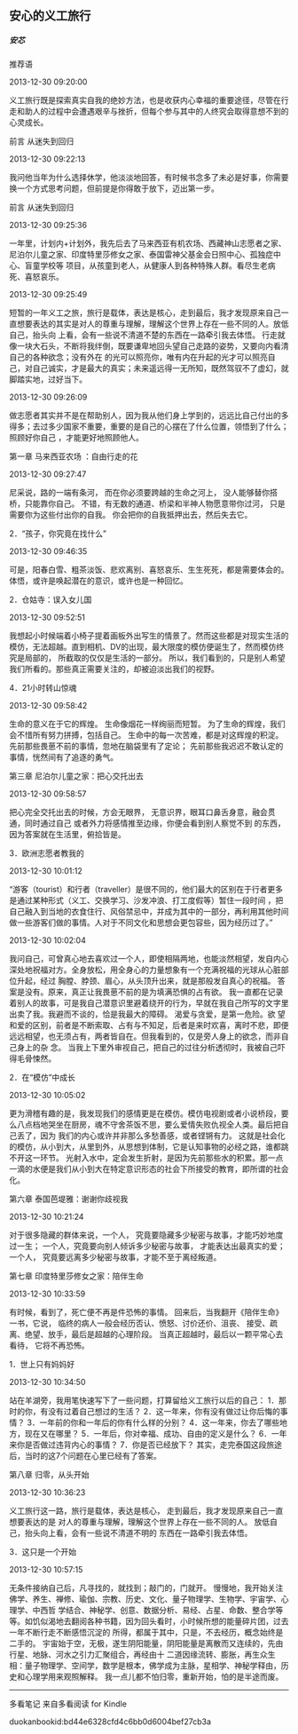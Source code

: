 ## 安心的义工旅行

##### 安芯

  

  推荐语

  

2013-12-30 09:20:00

义工旅行既是探索真实自我的绝妙方法，也是收获内心幸福的重要途径，尽管在行走和助人的过程中会遭遇艰辛与挫折，但每个参与其中的人终究会取得意想不到的心灵成长。

  

  前言 从迷失到回归

  

2013-12-30 09:22:13

我问他当年为什么选择休学，他淡淡地回答，有时候书念多了未必是好事，你需要换一个方式思考问题，但前提是你得敢于放下，迈出第一步。

  

  前言 从迷失到回归

  

2013-12-30 09:25:36

一年里，计划内+计划外，我先后去了马来西亚有机农场、西藏神山志愿者之家、尼泊尔儿童之家、印度特里莎修女之家、泰国雷神父基金会日照中心、孤独症中心、盲童学校等
项目，从孩童到老人，从健康人到各种特殊人群。看尽生老病死、喜怒哀乐。

  

2013-12-30 09:25:49

短暂的一年义工之旅，旅行是载体，表达是核心，走到最后，我才发现原来自己一直想要表达的其实是对人的尊重与理解，理解这个世界上存在一些不同的人。放低自己，抬头向
上看，会有一些说不清道不楚的东西在一路牵引我去体悟。 行走就像一块大石头，不断将我绊倒，既要谦卑地回头望自己走路的姿势，又要向内看清自己的各种欲念；没有外在
的光可以照亮你，唯有内在升起的光才可以照亮自己，对自己诚实，才是最大的真实；未来遥远得一无所知，既然驾驭不了虚幻，就脚踏实地，过好当下。

  

2013-12-30 09:26:09

做志愿者其实并不是在帮助别人，因为我从他们身上学到的，远远比自己付出的多得多；去过多少国家不重要，重要的是自己的心摆在了什么位置，领悟到了什么；照顾好你自己
，才能更好地照顾他人。

  

  第一章 马来西亚农场 ：自由行走的花

  

2013-12-30 09:27:47

尼采说，路的一端有条河， 而在你必须要跨越的生命之河上， 没人能够替你搭桥，只能靠你自己。 不错，有无数的通道、桥梁和半神人物愿意带你过河，
只是需要你为这些付出你的自我。 你会把你的自我抵押出去，然后失去它。

  

  2．“孩子，你究竟在找什么”

  

2013-12-30 09:46:35

可是，阳春白雪、粗茶淡饭、悲欢离别、喜怒哀乐、生生死死，都是需要体会的。体悟，或许是唤起潜在的意识，或许也是一种回忆。

  

  2．仓姑寺：误入女儿国

  

2013-12-30 09:52:51

我想起小时候端着小椅子提着画板外出写生的情景了。然而这些都是对现实生活的模仿，无法超越。直到相机、DV的出现，最大限度的模仿便诞生了，然而模仿终究是局部的，
所截取的仅仅是生活的一部分。 所以，我们看到的，只是别人希望我们所看的。那些真正需要关注的，却被迫淡出我们的视野。

  

  4．21小时转山惊魂

  

2013-12-30 09:58:42

生命的意义在于它的辉煌。 生命像烟花一样绚丽而短暂。 为了生命的辉煌，我们会不惜所有努力拼搏，包括自己。 生命中的每一次苦难，都是对这辉煌的积淀。
先前那些畏葸不前的事情，忽地在脑袋里有了定论； 先前那些我迟迟不敢认定的事情，恍然间有了追逐的勇气。

  

  第三章 尼泊尔儿童之家：把心交托出去

  

2013-12-30 09:58:57

把心完全交托出去的时候，方会无眼界， 无意识界，眼耳口鼻舌身意，融会贯通，同时通过自己 或者外力将感情推至边缘，你便会看到别人察觉不到
的东西，因为答案就在生活里，俯拾皆是。

  

  3．欧洲志愿者教我的

  

2013-12-30 10:01:12

“游客（tourist）和行者（traveller）是很不同的，他们最大的区别在于行者更多是通过某种形式（义工、交换学习、沙发冲浪、打工度假等）暂住一段时间
，把自己融入到当地的衣食住行、风俗禁忌中，并成为其中的一部分，再利用其他时间做一些游客们做的事情。人对于不同文化和思想会更包容些，因为经历过了。”

  

2013-12-30 10:02:04

我问自己，可曾真心地去喜欢过一个人，即使相隔两地，也能淡然相望，发自内心深处地祝福对方。全身放松，用全身心的力量想象有一个充满祝福的光球从心脏部位升起，经过
胸膛、脖颈、眉心，从头顶升出来，就是那般发自真心的祝福。 答案是没有。原来，真正让我畏葸不前的是为填满恐惧的占有欲。
我一直都在记录着别人的故事，可是我自己潜意识里避着绕开的行为，早就在我自己所写的文字里出卖了我。我避而不谈的，恰是我最大的障碍。 渴爱与贪爱，是第一危险。欲
望和爱的区别，前者是不断索取、占有与不知足，后者是来时欢喜，离时不悲，即便远远相望，也无须占有，两者皆自在。但我看到的，仅是旁人身上的欲念，而非自己身上的杂
念。 当我上下里外审视自己，把自己的过往分析透彻时，我被自己吓得毛骨悚然。

  

  2．在“模仿”中成长

  

2013-12-30 10:05:02

更为滑稽有趣的是，我发现我们的感情更是在模仿。模仿电视剧或者小说桥段，要么八点档地哭坐在厨房，魂不守舍茶饭不思，要么爱情失败仇视全人类。最后把自己丢了，因为
我们的内心或许并非那么多愁善感，或者铿锵有力。 这就是社会化的模仿，从小到大，从里到外，从思想到体制，它是认知事物的必经之路，谁都跳不开这一环节。
光射入水中，定会发生折射，是因为先前那些水的积累。那一点一滴的水便是我们从小到大在特定意识形态的社会下所接受的教育，即所谓的社会化。

  

  第六章 泰国芭堤雅：谢谢你歧视我

  

2013-12-30 10:21:24

对于很多隐藏的群体来说，一个人， 究竟要隐藏多少秘密与故事，才能巧妙地度过一生； 一个人，究竟要向别人倾诉多少秘密与故事， 才能表达出最真实的爱；一个人，
究竟要远离多少秘密与故事，才能不至于离经叛道。

  

  第七章 印度特里莎修女之家：陪伴生命

  

2013-12-30 10:33:59

有时候，看到了，死亡便不再是件恐怖的事情。 回来后，当我翻开《陪伴生命》一书，它说， 临终的病人一般会经历否认、愤怒、讨价还价、沮丧、
接受、疏离、绝望、放手，最后是超越的心理阶段。 当真正超越时，最后以一颗平常心去看待， 它将不再恐怖。

  

  1．世上只有妈妈好

  

2013-12-30 10:34:50

站在羊湖旁，我用笔快速写下了一些问题，打算留给义工旅行以后的自己： 1．那时的你，有没有过着自己想过的生活？ 2．这一年来，你有没有做过让你后悔的事情？
3．一年前的你和一年后的你有什么样的分别？ 4．这一年来，你去了哪些地方，现在又在哪里？ 5．一年后，你对幸福、成功、自由的定义是什么？
6．一年来你是否做过违背内心的事情？ 7．你是否已经放下？ 其实，走完泰国这段旅途后，当时的这7个问题在心里已经有了答案。

  

  第八章 归零，从头开始

  

2013-12-30 10:36:23

义工旅行这一路，旅行是载体，表达是核心， 走到最后，我才发现原来自己一直想要表达的是 对人的尊重与理解，理解这个世界上存在一些不同的人。
放低自己，抬头向上看，会有一些说不清道不明的 东西在一路牵引我去体悟。

  

  3．这只是一个开始

  

2013-12-30 10:57:15

无条件接纳自己后，凡寻找的，就找到；敲门的，门就开。 慢慢地，我开始关注佛学、养生、禅修、瑜伽、宗教、历史、文化、量子物理学、生物学、宇宙学、心理学、中西哲
学结合、神秘学、创意、数据分析、易经、占星、命数、整合学等等。如饥似渴地去翻阅各种书籍，因为回头看时，小时候所想的能量碎片团，过去一年不断行走不断感悟沉淀的
所得，都属于其中，只是，不去经历，概念始终是二手的。 宇宙始于空，无极，遂生阴阳能量，阴阳能量是离散而又连续的，先由行星、地脉、河水之引力汇聚组合，再经由十
二道因缘流转、膨胀，再生众生相：量子物理学、空间学，数学是根本，佛学成为主脉，星相学、神秘学释由，历史和心理学用来观照解释。
我一点儿都不怕归零，重新开始，怕的是半途而废。

* * *

多看笔记 来自多看阅读 for Kindle

duokanbookid:bd44e6328cfd4c6bb0d6004bef27cb3a

